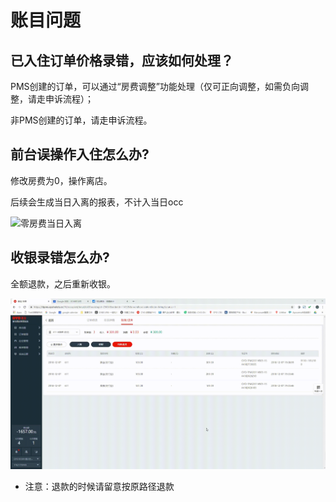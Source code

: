 # 账目问题

## 已入住订单价格录错，应该如何处理？

PMS创建的订单，可以通过“房费调整”功能处理（仅可正向调整，如需负向调整，请走申诉流程）；

非PMS创建的订单，请走申诉流程。

## 前台误操作入住怎么办?

修改房费为0，操作离店。

后续会生成当日入离的报表，不计入当日occ

![&#x96F6;&#x623F;&#x8D39;&#x5F53;&#x65E5;&#x5165;&#x79BB;](../.gitbook/assets/20181208_152539.gif)

## 收银录错怎么办?

全额退款，之后重新收银。

![&#x9000;&#x6B3E;&#x540E;&#x6536;&#x94F6;](../.gitbook/assets/20181207_194805.gif)

* 注意：退款的时候请留意按原路径退款

